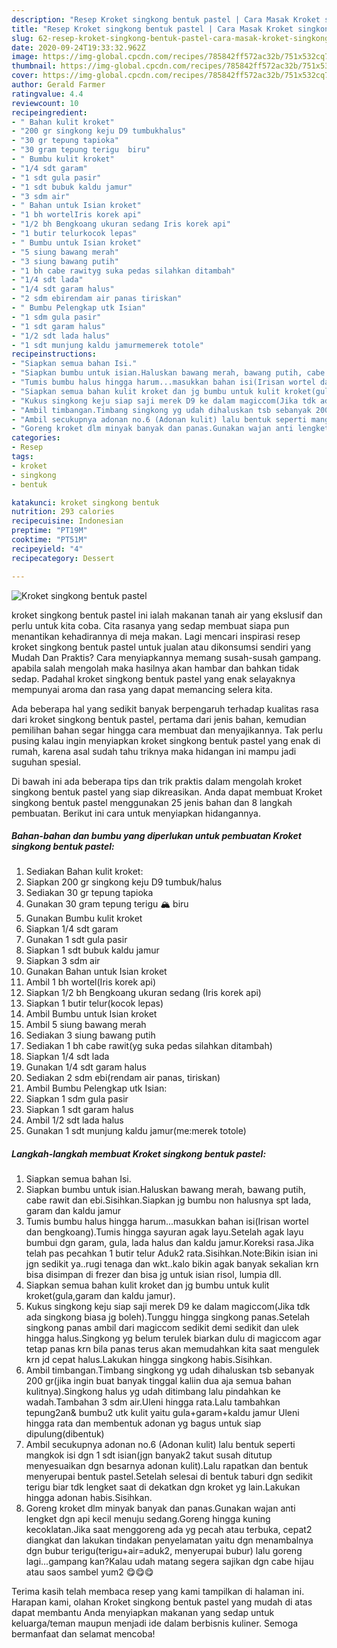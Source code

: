 ```yaml
---
description: "Resep Kroket singkong bentuk pastel | Cara Masak Kroket singkong bentuk pastel Yang Paling Enak"
title: "Resep Kroket singkong bentuk pastel | Cara Masak Kroket singkong bentuk pastel Yang Paling Enak"
slug: 62-resep-kroket-singkong-bentuk-pastel-cara-masak-kroket-singkong-bentuk-pastel-yang-paling-enak
date: 2020-09-24T19:33:32.962Z
image: https://img-global.cpcdn.com/recipes/785842ff572ac32b/751x532cq70/kroket-singkong-bentuk-pastel-foto-resep-utama.jpg
thumbnail: https://img-global.cpcdn.com/recipes/785842ff572ac32b/751x532cq70/kroket-singkong-bentuk-pastel-foto-resep-utama.jpg
cover: https://img-global.cpcdn.com/recipes/785842ff572ac32b/751x532cq70/kroket-singkong-bentuk-pastel-foto-resep-utama.jpg
author: Gerald Farmer
ratingvalue: 4.4
reviewcount: 10
recipeingredient:
- " Bahan kulit kroket"
- "200 gr singkong keju D9 tumbukhalus"
- "30 gr tepung tapioka"
- "30 gram tepung terigu  biru"
- " Bumbu kulit kroket"
- "1/4 sdt garam"
- "1 sdt gula pasir"
- "1 sdt bubuk kaldu jamur"
- "3 sdm air"
- " Bahan untuk Isian kroket"
- "1 bh wortelIris korek api"
- "1/2 bh Bengkoang ukuran sedang Iris korek api"
- "1 butir telurkocok lepas"
- " Bumbu untuk Isian kroket"
- "5 siung bawang merah"
- "3 siung bawang putih"
- "1 bh cabe rawityg suka pedas silahkan ditambah"
- "1/4 sdt lada"
- "1/4 sdt garam halus"
- "2 sdm ebirendam air panas tiriskan"
- " Bumbu Pelengkap utk Isian"
- "1 sdm gula pasir"
- "1 sdt garam halus"
- "1/2 sdt lada halus"
- "1 sdt munjung kaldu jamurmemerek totole"
recipeinstructions:
- "Siapkan semua bahan Isi."
- "Siapkan bumbu untuk isian.Haluskan bawang merah, bawang putih, cabe rawit dan ebi.Sisihkan.Siapkan jg bumbu non halusnya spt lada, garam dan kaldu jamur"
- "Tumis bumbu halus hingga harum...masukkan bahan isi(Irisan wortel dan bengkoang).Tumis hingga sayuran agak layu.Setelah agak layu bumbui dgn garam, gula, lada halus dan kaldu jamur.Koreksi rasa.Jika telah pas pecahkan 1 butir telur Aduk2 rata.Sisihkan.Note:Bikin isian ini jgn sedikit ya..rugi tenaga dan wkt..kalo bikin agak banyak sekalian krn bisa disimpan di frezer dan bisa jg untuk isian risol, lumpia dll."
- "Siapkan semua bahan kulit kroket dan jg bumbu untuk kulit kroket(gula,garam dan kaldu jamur)."
- "Kukus singkong keju siap saji merek D9 ke dalam magiccom(Jika tdk ada singkong biasa jg boleh).Tunggu hingga singkong panas.Setelah singkong panas ambil dari magiccom sedikit demi sedikit dan ulek hingga halus.Singkong yg belum terulek biarkan dulu di magiccom agar tetap panas krn bila panas terus akan memudahkan kita saat mengulek krn jd cepat halus.Lakukan hingga singkong habis.Sisihkan."
- "Ambil timbangan.Timbang singkong yg udah dihaluskan tsb sebanyak 200 gr(jika ingin buat banyak tinggal kaliin dua aja semua bahan kulitnya).Singkong halus yg udah ditimbang lalu pindahkan ke wadah.Tambahan 3 sdm air.Uleni hingga rata.Lalu tambahkan tepung2an&amp; bumbu2 utk kulit yaitu gula+garam+kaldu jamur Uleni hingga rata dan membentuk adonan yg bagus untuk siap dipulung(dibentuk)"
- "Ambil secukupnya adonan no.6 (Adonan kulit) lalu bentuk seperti mangkok isi dgn 1 sdt isian(jgn banyak2 takut susah ditutup menyesuaikan dgn besarnya adonan kulit).Lalu rapatkan dan bentuk menyerupai bentuk pastel.Setelah selesai di bentuk taburi dgn sedikit terigu biar tdk lengket saat di dekatkan dgn kroket yg lain.Lakukan hingga adonan habis.Sisihkan."
- "Goreng kroket dlm minyak banyak dan panas.Gunakan wajan anti lengket dgn api kecil menuju sedang.Goreng hingga kuning kecoklatan.Jika saat menggoreng ada yg pecah atau terbuka, cepat2 diangkat dan lakukan tindakan penyelamatan yaitu dgn menambalnya dgn bubur terigu(terigu+air=aduk2, menyerupai bubur) lalu goreng lagi...gampang kan?Kalau udah matang segera sajikan dgn cabe hijau atau saos sambel yum2 😋😋😋"
categories:
- Resep
tags:
- kroket
- singkong
- bentuk

katakunci: kroket singkong bentuk 
nutrition: 293 calories
recipecuisine: Indonesian
preptime: "PT19M"
cooktime: "PT51M"
recipeyield: "4"
recipecategory: Dessert

---
```



![Kroket singkong bentuk pastel](https://img-global.cpcdn.com/recipes/785842ff572ac32b/751x532cq70/kroket-singkong-bentuk-pastel-foto-resep-utama.jpg)


kroket singkong bentuk pastel ini ialah makanan tanah air yang ekslusif dan perlu untuk kita coba. Cita rasanya yang sedap membuat siapa pun menantikan kehadirannya di meja makan.
Lagi mencari inspirasi resep kroket singkong bentuk pastel untuk jualan atau dikonsumsi sendiri yang Mudah Dan Praktis? Cara menyiapkannya memang susah-susah gampang. apabila salah mengolah maka hasilnya akan hambar dan bahkan tidak sedap. Padahal kroket singkong bentuk pastel yang enak selayaknya mempunyai aroma dan rasa yang dapat memancing selera kita.



Ada beberapa hal yang sedikit banyak berpengaruh terhadap kualitas rasa dari kroket singkong bentuk pastel, pertama dari jenis bahan, kemudian pemilihan bahan segar hingga cara membuat dan menyajikannya. Tak perlu pusing kalau ingin menyiapkan kroket singkong bentuk pastel yang enak di rumah, karena asal sudah tahu triknya maka hidangan ini mampu jadi suguhan spesial.


Di bawah ini ada beberapa tips dan trik praktis dalam mengolah kroket singkong bentuk pastel yang siap dikreasikan. Anda dapat membuat Kroket singkong bentuk pastel menggunakan 25 jenis bahan dan 8 langkah pembuatan. Berikut ini cara untuk menyiapkan hidangannya.

<!--inarticleads1-->

##### Bahan-bahan dan bumbu yang diperlukan untuk pembuatan Kroket singkong bentuk pastel:

1. Sediakan  Bahan kulit kroket:
1. Siapkan 200 gr singkong keju D9 tumbuk/halus
1. Sediakan 30 gr tepung tapioka
1. Gunakan 30 gram tepung terigu 🏔 biru
1. Gunakan  Bumbu kulit kroket
1. Siapkan 1/4 sdt garam
1. Gunakan 1 sdt gula pasir
1. Siapkan 1 sdt bubuk kaldu jamur
1. Siapkan 3 sdm air
1. Gunakan  Bahan untuk Isian kroket
1. Ambil 1 bh wortel(Iris korek api)
1. Siapkan 1/2 bh Bengkoang ukuran sedang (Iris korek api)
1. Siapkan 1 butir telur(kocok lepas)
1. Ambil  Bumbu untuk Isian kroket
1. Ambil 5 siung bawang merah
1. Sediakan 3 siung bawang putih
1. Sediakan 1 bh cabe rawit(yg suka pedas silahkan ditambah)
1. Siapkan 1/4 sdt lada
1. Gunakan 1/4 sdt garam halus
1. Sediakan 2 sdm ebi(rendam air panas, tiriskan)
1. Ambil  Bumbu Pelengkap utk Isian:
1. Siapkan 1 sdm gula pasir
1. Siapkan 1 sdt garam halus
1. Ambil 1/2 sdt lada halus
1. Gunakan 1 sdt munjung kaldu jamur(me:merek totole)




<!--inarticleads2-->

##### Langkah-langkah membuat Kroket singkong bentuk pastel:

1. Siapkan semua bahan Isi.
1. Siapkan bumbu untuk isian.Haluskan bawang merah, bawang putih, cabe rawit dan ebi.Sisihkan.Siapkan jg bumbu non halusnya spt lada, garam dan kaldu jamur
1. Tumis bumbu halus hingga harum...masukkan bahan isi(Irisan wortel dan bengkoang).Tumis hingga sayuran agak layu.Setelah agak layu bumbui dgn garam, gula, lada halus dan kaldu jamur.Koreksi rasa.Jika telah pas pecahkan 1 butir telur Aduk2 rata.Sisihkan.Note:Bikin isian ini jgn sedikit ya..rugi tenaga dan wkt..kalo bikin agak banyak sekalian krn bisa disimpan di frezer dan bisa jg untuk isian risol, lumpia dll.
1. Siapkan semua bahan kulit kroket dan jg bumbu untuk kulit kroket(gula,garam dan kaldu jamur).
1. Kukus singkong keju siap saji merek D9 ke dalam magiccom(Jika tdk ada singkong biasa jg boleh).Tunggu hingga singkong panas.Setelah singkong panas ambil dari magiccom sedikit demi sedikit dan ulek hingga halus.Singkong yg belum terulek biarkan dulu di magiccom agar tetap panas krn bila panas terus akan memudahkan kita saat mengulek krn jd cepat halus.Lakukan hingga singkong habis.Sisihkan.
1. Ambil timbangan.Timbang singkong yg udah dihaluskan tsb sebanyak 200 gr(jika ingin buat banyak tinggal kaliin dua aja semua bahan kulitnya).Singkong halus yg udah ditimbang lalu pindahkan ke wadah.Tambahan 3 sdm air.Uleni hingga rata.Lalu tambahkan tepung2an&amp; bumbu2 utk kulit yaitu gula+garam+kaldu jamur Uleni hingga rata dan membentuk adonan yg bagus untuk siap dipulung(dibentuk)
1. Ambil secukupnya adonan no.6 (Adonan kulit) lalu bentuk seperti mangkok isi dgn 1 sdt isian(jgn banyak2 takut susah ditutup menyesuaikan dgn besarnya adonan kulit).Lalu rapatkan dan bentuk menyerupai bentuk pastel.Setelah selesai di bentuk taburi dgn sedikit terigu biar tdk lengket saat di dekatkan dgn kroket yg lain.Lakukan hingga adonan habis.Sisihkan.
1. Goreng kroket dlm minyak banyak dan panas.Gunakan wajan anti lengket dgn api kecil menuju sedang.Goreng hingga kuning kecoklatan.Jika saat menggoreng ada yg pecah atau terbuka, cepat2 diangkat dan lakukan tindakan penyelamatan yaitu dgn menambalnya dgn bubur terigu(terigu+air=aduk2, menyerupai bubur) lalu goreng lagi...gampang kan?Kalau udah matang segera sajikan dgn cabe hijau atau saos sambel yum2 😋😋😋




Terima kasih telah membaca resep yang kami tampilkan di halaman ini. Harapan kami, olahan Kroket singkong bentuk pastel yang mudah di atas dapat membantu Anda menyiapkan makanan yang sedap untuk keluarga/teman maupun menjadi ide dalam berbisnis kuliner. Semoga bermanfaat dan selamat mencoba!
